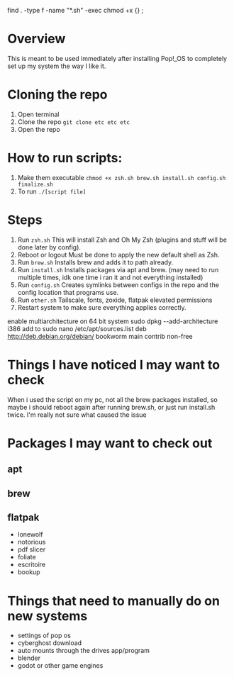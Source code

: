 find . -type f -name "*.sh" -exec chmod +x {} \;
# Overview
This is meant to be used immediately after installing Pop!_OS to completely set up my system the way I like it.
# Cloning the repo
1. Open terminal
2. Clone the repo
```git clone etc etc etc```
3. Open the repo
# How to run scripts:
1. Make them executable
```chmod +x zsh.sh brew.sh install.sh config.sh finalize.sh```
2. To run
```./[script file]```
# Steps
1. Run `zsh.sh`
This will install Zsh and Oh My Zsh (plugins and stuff will be done later by config).
2. Reboot or logout
Must be done to apply the new default shell as Zsh.
3. Run `brew.sh`
Installs brew and adds it to path already.
4. Run `install.sh`
Installs packages via apt and brew. (may need to run multiple times, idk one time i ran it and not everything installed)
5. Run `config.sh`
Creates symlinks between configs in the repo and the config location that programs use.
6. Run `other.sh`
Tailscale, fonts, zoxide, flatpak elevated permissions
7. Restart system to make sure everything applies correctly.





enable multiarchitecture on 64 bit system
sudo dpkg --add-architecture i386
add to sudo nano /etc/apt/sources.list
deb http://deb.debian.org/debian/ bookworm main contrib non-free

# Things I have noticed I may want to check
When i used the script on my pc, not all the brew packages installed, so maybe i should reboot again after running brew.sh, or just run install.sh twice. I'm really not sure what caused the issue
# Packages I may want to check out
## apt
## brew
## flatpak
- lonewolf
- notorious
- pdf slicer
- foliate
- escritoire
- bookup

# Things that need to manually do on new systems
- settings of pop os
- cyberghost download
- auto mounts through the drives app/program
- blender
- godot or other game engines
